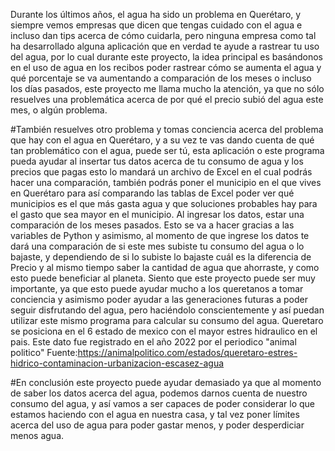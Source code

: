Durante los últimos años, el agua ha sido un problema en Querétaro, y siempre vemos empresas que dicen que tengas cuidado con el agua e incluso dan tips acerca de cómo cuidarla, pero ninguna empresa como tal ha desarrollado alguna aplicación que en verdad te ayude a rastrear tu uso del agua, por lo cual durante este proyecto, la idea principal es basándonos en el uso de agua en los recibos poder rastrear cómo se aumenta el agua y qué porcentaje se va aumentando a comparación de los meses o incluso los días pasados, este proyecto me llama mucho la atención, ya que no sólo resuelves una problemática acerca de por qué el precio subió del agua este mes, o algún problema.

#También resuelves otro problema y tomas conciencia acerca del problema que hay con el agua en Querétaro, y a su vez te vas dando cuenta de qué tan problemático con el agua, puede ser tú, esta aplicación o este programa pueda ayudar al insertar tus datos acerca de tu consumo de agua y los precios que pagas esto lo mandará un archivo de Excel en el cual podrás hacer una comparación, también podrás poner el municipio en el que vives en Querétaro para así comparando las tablas de Excel poder ver qué municipios es el que más gasta agua y que soluciones probables hay para el gasto que sea mayor en el municipio. Al ingresar los datos, estar una comparación de los meses pasados. Esto se va a hacer gracias a las variables de Python y asimismo, al momento de que ingrese los datos te dará una comparación de si este mes subiste tu consumo del agua o lo bajaste, y dependiendo de si lo subiste lo bajaste cuál es la diferencia de Precio y al mismo tiempo saber la cantidad de agua que ahorraste, y como esto puede beneficiar al planeta. Siento que este proyecto puede ser muy importante, ya que esto puede ayudar mucho a los queretanos a tomar conciencia y asimismo poder ayudar a las generaciones futuras a poder seguir disfrutando del agua, pero haciéndolo conscientemente y así puedan utilizar este mismo programa para calcular su consumo del agua. Queretaro se posiciona en el 6 estado de mexico con el mayor estres hidraulico en el pais. Este dato fue registrado en el año 2022 por el periodico "animal politico" Fuente:https://animalpolitico.com/estados/queretaro-estres-hidrico-contaminacion-urbanizacion-escasez-agua


#En conclusión este proyecto puede ayudar demasiado ya que al momento de saber los datos acerca del agua, podemos darnos cuenta de nuestro consumo del agua, y así vamos a ser capaces de poder considerar lo que estamos haciendo con el agua en nuestra casa, y tal vez poner límites acerca del uso de agua para poder gastar menos, y poder desperdiciar menos agua. 
